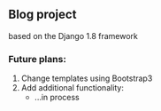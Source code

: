 ## Blog project

based on the Django 1.8 framework

### Future plans:
1. Change templates using Bootstrap3
2. Add additional functionality:
   - ...in process
